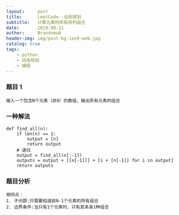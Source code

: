 ```yaml
---
layout:     post
title:      LeetCode--动态规划
subtitle:   计算元素的所有排列组合
date:       2019-08-11
author:     BrandnewA
header-img: img/post-bg-ios9-web.jpg
catalog: true
tags:
    - python
    - 动态规划
    - 编程
--- 
```


### 题目 1
```
输入一个包含N个元素（非0）的数组，输出所有元素的组合
```
### 一种解法

```
def find_all(n):
    if len(n) == 1:
        output = [n]
        return output
    # 递归
    output = find_all(n[:-1])
    outputs = output + [[n[-1]]] + [i + [n[-1]] for i in output]
    return outputs
```

### 题目分析
```
相同点：
1. 子问题:只需要知道前N-1个元素的所有组合
2. 边界条件:当只有1个元素时，只有其本身1种组合
```
